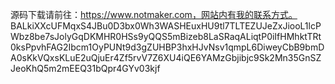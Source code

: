 源码下载请前往：https://www.notmaker.com，网站内有我的联系方式。 BALkiXXcUFMqxS4JBu0D3bx0Wh3WASHEuxHU9tl7TLTEZUJeZxJiooL1lcPWbz8be7sJolyGqDKMHR0HSs9yQQS5mBizeb8LaSRaqALiqtP0iIfHMhktTRt0ksPpvhFAG2Ibcm1OyPUNt9d3gZUHBP3hxHJvNsv1qmpL6DiweyCbB9bmDA0sKkVQxsKLuE2uQjuEr4Zf5rvV7Z6XU4iQE6YAMzGbjibjc9Sk2Mn35GnSZJeoKhQ5m2mEEQ31bQpr4GYv03kjf